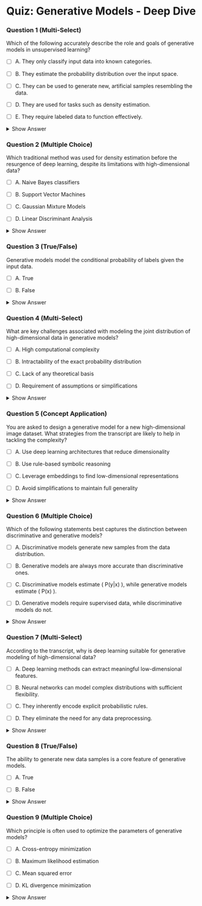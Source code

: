 # Quiz: Generative Models - Deep Dive



### Question 1 (Multi-Select)

Which of the following accurately describe the role and goals of generative models in unsupervised learning?

- [ ] A. They only classify input data into known categories.

- [ ] B. They estimate the probability distribution over the input space.

- [ ] C. They can be used to generate new, artificial samples resembling the data.

- [ ] D. They are used for tasks such as density estimation.

- [ ] E. They require labeled data to function effectively.

<details>
<summary>Show Answer</summary>

**Correct Answers:** 
**Explanation:**  
Generative models do **not require labeled data** and **do more than classification**.

> "Here we take a probabilistic view of unsupervised learning and try to estimate the probability distribution over the input space."  
> "In this lesson, we'll focus on Density Estimation... we may want to just have the ability to generate samples from this distribution..."
</details>

### Question 2 (Multiple Choice)

Which traditional method was used for density estimation before the resurgence of deep learning, despite its limitations with high-dimensional data?

- [ ] A. Naive Bayes classifiers

- [ ] B. Support Vector Machines

- [ ] C. Gaussian Mixture Models

- [ ] D. Linear Discriminant Analysis

<details>
<summary>Show Answer</summary>

**Correct Answers:** 
**Explanation:**  
GMMs were traditionally used, though they struggle with high-dimensional input spaces.

> "For example, Gaussian mixture models also produce some estimate of the probability distribution over the input space. However, these methods have severe deficiencies when the input is very high dimensional."
</details>

### Question 3 (True/False)

Generative models model the conditional probability of labels given the input data.

- [ ] A. True

- [ ] B. False

<details>
<summary>Show Answer</summary>

**Correct Answers:** 
**Explanation:**  
Discriminative models model \( P(y|x) \); generative models model \( P(x) \).

> "Discriminative models, model the conditional distribution probability of the label given the input... Generative models, on the other hand, model the distribution over the input space."
</details>

### Question 4 (Multi-Select)

What are key challenges associated with modeling the joint distribution of high-dimensional data in generative models?

- [ ] A. High computational complexity

- [ ] B. Intractability of the exact probability distribution

- [ ] C. Lack of any theoretical basis

- [ ] D. Requirement of assumptions or simplifications

<details>
<summary>Show Answer</summary>

**Correct Answers:** 
**Explanation:**  
Modeling \( P(x) \) directly is challenging without simplifying assumptions.

> "This is a very intractable and hard thing to do. And so we'll have to make various assumptions or simplifications in order to make this feasible."
</details>

### Question 5 (Concept Application)

You are asked to design a generative model for a new high-dimensional image dataset. What strategies from the transcript are likely to help in tackling the complexity?

- [ ] A. Use deep learning architectures that reduce dimensionality

- [ ] B. Use rule-based symbolic reasoning

- [ ] C. Leverage embeddings to find low-dimensional representations

- [ ] D. Avoid simplifications to maintain full generality

<details>
<summary>Show Answer</summary>

**Correct Answers:** 
**Explanation:**  
The transcript emphasizes dimensionality reduction using neural networks.

> "Deep learning is very good at learning features that extract meaningful information in a low dimensional embedding from high dimensional data."
</details>

### Question 6 (Multiple Choice)

Which of the following statements best captures the distinction between discriminative and generative models?

- [ ] A. Discriminative models generate new samples from the data distribution.

- [ ] B. Generative models are always more accurate than discriminative ones.

- [ ] C. Discriminative models estimate \( P(y|x) \), while generative models estimate \( P(x) \).

- [ ] D. Generative models require supervised data, while discriminative models do not.

<details>
<summary>Show Answer</summary>

**Correct Answers:** 
**Explanation:**  
This is a central distinction made in the lesson.

> "Discriminative models, model the conditional distribution probability of the label given the input... Generative models... model the distribution over the input space."
</details>

### Question 7 (Multi-Select)

According to the transcript, why is deep learning suitable for generative modeling of high-dimensional data?

- [ ] A. Deep learning methods can extract meaningful low-dimensional features.

- [ ] B. Neural networks can model complex distributions with sufficient flexibility.

- [ ] C. They inherently encode explicit probabilistic rules.

- [ ] D. They eliminate the need for any data preprocessing.

<details>
<summary>Show Answer</summary>

**Correct Answers:** 
**Explanation:**  
Deep learning reduces dimensionality and provides flexibility in modeling.

> "Deep learning is very good at learning features that extract meaningful information in a low dimensional embedding..."  
> "Just, like discriminative models we can have a parametric approximation of this distribution."
</details>

### Question 8 (True/False)

The ability to generate new data samples is a core feature of generative models.

- [ ] A. True

- [ ] B. False

<details>
<summary>Show Answer</summary>

**Correct Answers:** 
**Explanation:**  
Generating samples is one of the core applications.

> "We may want to just have the ability to generate samples from this distribution, that is actually generate artificial examples..."
</details>

### Question 9 (Multiple Choice)

Which principle is often used to optimize the parameters of generative models?

- [ ] A. Cross-entropy minimization

- [ ] B. Maximum likelihood estimation

- [ ] C. Mean squared error

- [ ] D. KL divergence minimization

<details>
<summary>Show Answer</summary>

**Correct Answers:** 
**Explanation:**  
MLE is the optimization principle used for learning generative models.

> "We can have a set of parameterized models \( p(x, \theta) \)... use the principle of maximum likelihood
</details>